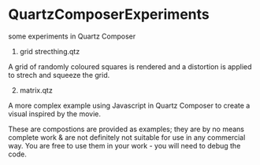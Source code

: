 QuartzComposerExperiments
=========================

some experiments in Quartz Composer

1) grid strecthing.qtz

A grid of randomly coloured squares is rendered and a distortion is applied to strech and squeeze the grid.

2) matrix.qtz

A more complex example using Javascript in Quartz Composer to create a visual inspired by the movie.

These are compostions are provided as examples;  they are by no means complete work & are not definitely not suitable for use in any commercial way.  You are free to use them in your work - you will need to debug the code.



